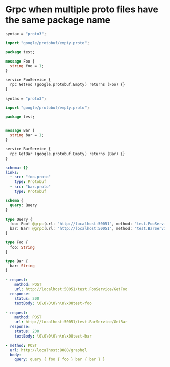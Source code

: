 # Grpc when multiple proto files have the same package name

```protobuf @file:foo.proto
syntax = "proto3";

import "google/protobuf/empty.proto";

package test;

message Foo {
  string foo = 1;
}

service FooService {
  rpc GetFoo (google.protobuf.Empty) returns (Foo) {}
}
```

```protobuf @file:bar.proto
syntax = "proto3";

import "google/protobuf/empty.proto";

package test;


message Bar {
  string bar = 1;
}

service BarService {
  rpc GetBar (google.protobuf.Empty) returns (Bar) {}
}
```

```yml @file:config.yml
schema: {}
links:
  - src: "foo.proto"
    type: Protobuf
  - src: "bar.proto"
    type: Protobuf
```

```graphql @config
schema {
  query: Query
}

type Query {
  foo: Foo! @grpc(url: "http://localhost:50051", method: "test.FooService.GetFoo")
  bar: Bar! @grpc(url: "http://localhost:50051", method: "test.BarService.GetBar")
}

type Foo {
  foo: String
}

type Bar {
  bar: String
}
```

```yml @mock
- request:
    method: POST
    url: http://localhost:50051/test.FooService/GetFoo
  response:
    status: 200
    textBody: \0\0\0\0\n\n\x08test-foo

- request:
    method: POST
    url: http://localhost:50051/test.BarService/GetBar
  response:
    status: 200
    textBody: \0\0\0\0\n\n\x08test-bar
```

```yml @test
- method: POST
  url: http://localhost:8080/graphql
  body:
    query: query { foo { foo } bar { bar } }
```
